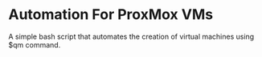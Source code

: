 # Automation For ProxMox VMs
A simple bash script that automates the creation of virtual machines using $qm command.
